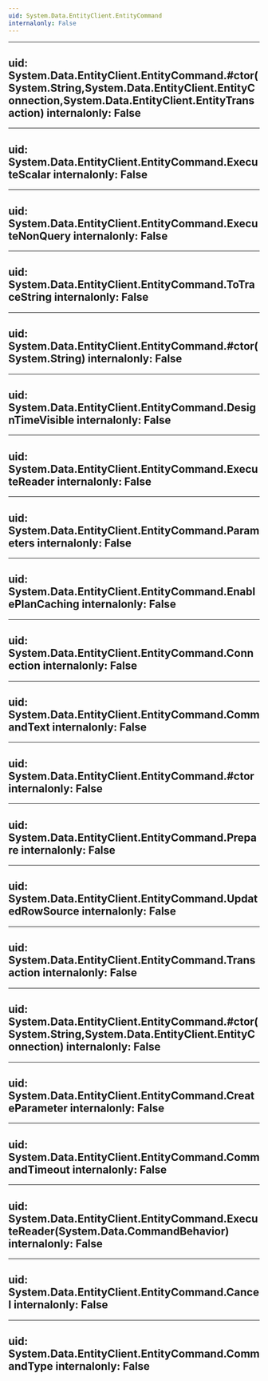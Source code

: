 ```yaml
---
uid: System.Data.EntityClient.EntityCommand
internalonly: False
---
```


---
uid: System.Data.EntityClient.EntityCommand.#ctor(System.String,System.Data.EntityClient.EntityConnection,System.Data.EntityClient.EntityTransaction)
internalonly: False
---

---
uid: System.Data.EntityClient.EntityCommand.ExecuteScalar
internalonly: False
---

---
uid: System.Data.EntityClient.EntityCommand.ExecuteNonQuery
internalonly: False
---

---
uid: System.Data.EntityClient.EntityCommand.ToTraceString
internalonly: False
---

---
uid: System.Data.EntityClient.EntityCommand.#ctor(System.String)
internalonly: False
---

---
uid: System.Data.EntityClient.EntityCommand.DesignTimeVisible
internalonly: False
---

---
uid: System.Data.EntityClient.EntityCommand.ExecuteReader
internalonly: False
---

---
uid: System.Data.EntityClient.EntityCommand.Parameters
internalonly: False
---

---
uid: System.Data.EntityClient.EntityCommand.EnablePlanCaching
internalonly: False
---

---
uid: System.Data.EntityClient.EntityCommand.Connection
internalonly: False
---

---
uid: System.Data.EntityClient.EntityCommand.CommandText
internalonly: False
---

---
uid: System.Data.EntityClient.EntityCommand.#ctor
internalonly: False
---

---
uid: System.Data.EntityClient.EntityCommand.Prepare
internalonly: False
---

---
uid: System.Data.EntityClient.EntityCommand.UpdatedRowSource
internalonly: False
---

---
uid: System.Data.EntityClient.EntityCommand.Transaction
internalonly: False
---

---
uid: System.Data.EntityClient.EntityCommand.#ctor(System.String,System.Data.EntityClient.EntityConnection)
internalonly: False
---

---
uid: System.Data.EntityClient.EntityCommand.CreateParameter
internalonly: False
---

---
uid: System.Data.EntityClient.EntityCommand.CommandTimeout
internalonly: False
---

---
uid: System.Data.EntityClient.EntityCommand.ExecuteReader(System.Data.CommandBehavior)
internalonly: False
---

---
uid: System.Data.EntityClient.EntityCommand.Cancel
internalonly: False
---

---
uid: System.Data.EntityClient.EntityCommand.CommandType
internalonly: False
---
